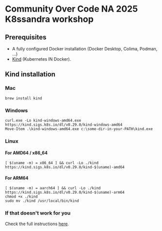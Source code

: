# Community Over Code NA 2025 K8ssandra workshop

## Prerequisites

- A fully configured Docker installation (Docker Desktop, Colima, Podman, ...)
- [Kind](https://kind.sigs.k8s.io/docs/user/quick-start/) (Kubernetes IN Docker).

## Kind installation

### Mac

```
brew install kind
```


### Windows

```
curl.exe -Lo kind-windows-amd64.exe https://kind.sigs.k8s.io/dl/v0.29.0/kind-windows-amd64
Move-Item .\kind-windows-amd64.exe c:\some-dir-in-your-PATH\kind.exe
```

### Linux

#### For AMD64 / x86_64
```
[ $(uname -m) = x86_64 ] && curl -Lo ./kind https://kind.sigs.k8s.io/dl/v0.29.0/kind-$(uname)-amd64
```

#### For ARM64
```
[ $(uname -m) = aarch64 ] && curl -Lo ./kind https://kind.sigs.k8s.io/dl/v0.29.0/kind-$(uname)-arm64
chmod +x ./kind
sudo mv ./kind /usr/local/bin/kind
```

### If that doesn't work for you

Check the full instructions [here](https://github.com/kubernetes-sigs/kind?tab=readme-ov-file#installation-and-usage).
